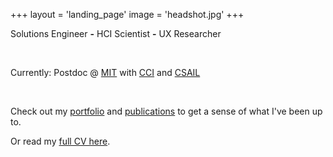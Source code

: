 +++
layout = 'landing_page'
image = 'headshot.jpg'
+++

Solutions Engineer **-** HCI Scientist **-** UX Researcher

⠀

Currently: Postdoc @ [MIT](https://web.mit.edu/) with [CCI](https://cci.mit.edu/) and [CSAIL](https://www.csail.mit.edu/)

⠀

Check out my [portfolio](/portfolio) and [publications](/publications) to get a sense of what I've been up to.

Or read my [full CV here](https://drive.google.com/file/d/1MI95BTCKSKNYh1-BvJurPmgLtOsfU3vx/view?usp=sharing).
